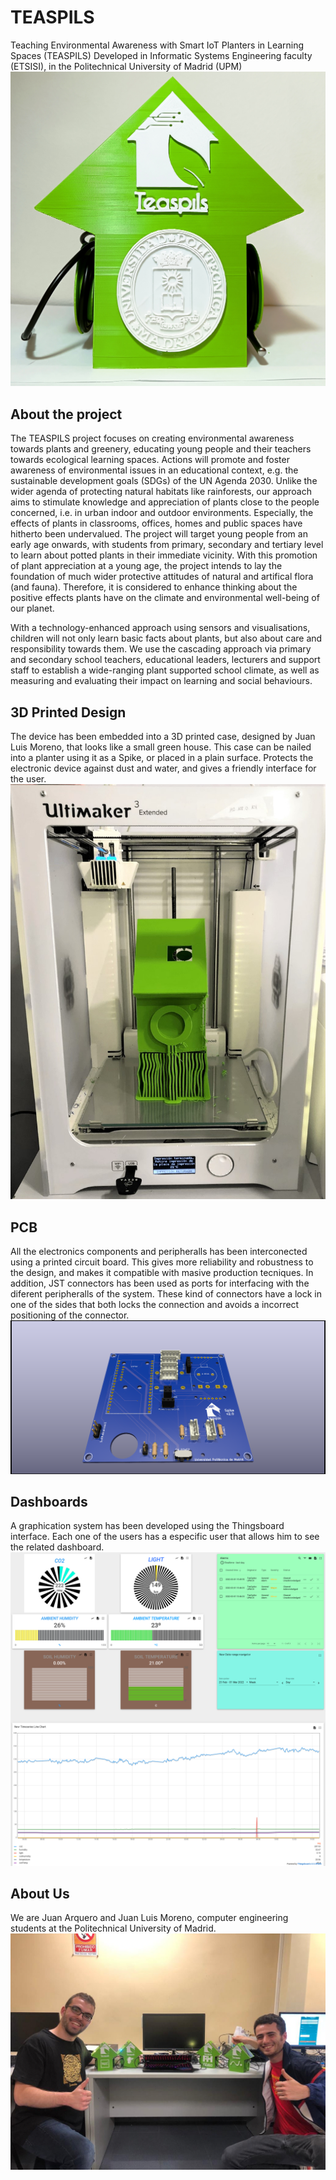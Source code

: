 # TEASPILS
Teaching Environmental Awareness with Smart IoT Planters in Learning Spaces (TEASPILS)
Developed in Informatic Systems Engineering faculty (ETSISI), in the Politechnical University of Madrid (UPM)
![Overview](https://github.com/arquero99/E-TEASPILS/blob/80f6895ec00b4feca7033ab05e553e06875613cd/img/IMG20220531001315-01.jpeg)

## About the project
The TEASPILS project focuses on creating environmental awareness towards plants and greenery, educating young people and their teachers towards ecological learning spaces. Actions will promote and foster awareness of environmental issues in an educational context, e.g. the sustainable development goals (SDGs) of the UN Agenda 2030. Unlike the wider agenda of protecting natural habitats like rainforests, our approach aims to stimulate knowledge and appreciation of plants close to the people concerned, i.e. in urban indoor and outdoor environments. Especially, the effects of plants in classrooms, offices, homes and public spaces have hitherto been undervalued. The project will target young people from an early age onwards, with students from primary, secondary and tertiary level to learn about potted plants in their immediate vicinity. With this promotion of plant appreciation at a young age, the project intends to lay the foundation of much wider protective attitudes of natural and artifical flora (and fauna). Therefore, it is considered to enhance thinking about the positive effects plants have on the climate and environmental well-being of our planet.
 
With a technology-enhanced approach using sensors and visualisations, children will not only learn basic facts about plants, but also about care and responsibility towards them. We use the cascading approach via primary and secondary school teachers, educational leaders, lecturers and support staff to establish a wide-ranging plant supported school climate, as well as measuring and evaluating their impact on learning and social behaviours.

## 3D Printed Design
The device has been embedded into a 3D printed case, designed by Juan Luis Moreno, that looks like a small green house. This case can be nailed into a planter using it as a Spike, or placed in a plain surface.
Protects the electronic device against dust and water, and gives a friendly interface for the user.
![3D printed case](https://raw.githubusercontent.com/arquero99/E-TEASPILS/master/img/3Dprinted.jpg)

## PCB
All the electronics components and peripheralls has been interconected using a printed circuit board. This gives more reliability and robustness to the design, and makes it compatible with masive production tecniques. In addition, JST connectors has been used as ports for interfacing with the diferent peripheralls of the system. These kind of connectors have a lock in one of the sides that both locks the connection and avoids a incorrect positioning of the connector.
![PCB 3D Model](https://github.com/arquero99/E-TEASPILS/blob/ef57b18a29bde1d5d7d037f8e9ea41fa1ce91755/img/TeaSpike%20v1.png)

## Dashboards
A graphication system has been developed using the Thingsboard interface. Each one of the users has a especific user that allows him to see the related dashboard.
![Dashboard](https://github.com/arquero99/E-TEASPILS/blob/80f6895ec00b4feca7033ab05e553e06875613cd/img/Dashboard.png)

## About Us
We are Juan Arquero and Juan Luis Moreno, computer engineering students at the Politechnical University of Madrid.
![Family Photo](https://github.com/arquero99/E-TEASPILS/blob/bb7bbecbc40679bf73c105230a4d252995f5a55d/img/WhatsApp%20Image%202022-05-26%20at%208.49.56%20PM.jpeg)